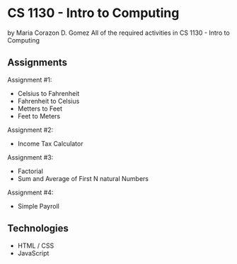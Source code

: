 # CS 1130 - Intro to Computing
by Maria Corazon D. Gomez
All of the required activities in CS 1130 - Intro to Computing 

## Assignments
Assignment #1:
* Celsius to Fahrenheit
* Fahrenheit to Celsius
* Metters to Feet 
* Feet to Meters

Assignment #2:
* Income Tax Calculator

Assignment #3:
* Factorial
* Sum and Average of First N natural Numbers

Assignment #4:
* Simple Payroll

## Technologies
* HTML / CSS
* JavaScript